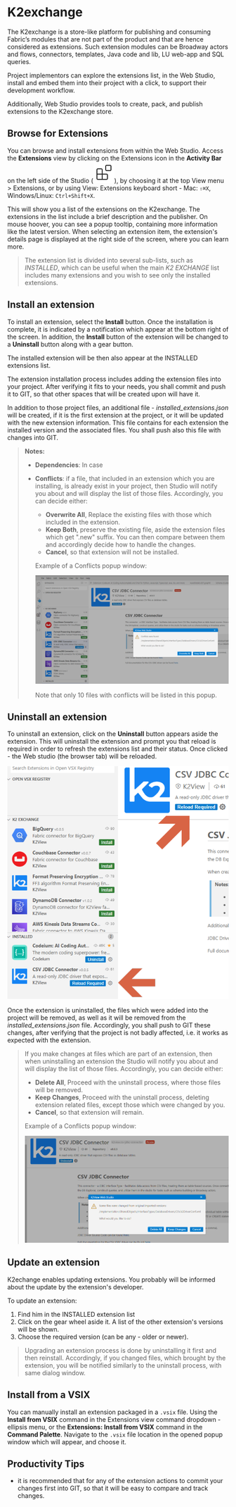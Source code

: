 <web>

# K2exchange

The K2exchange is a store-like platform for publishing and consuming Fabric’s modules that are not part of the product and that are hence considered as extensions. Such extension modules can be Broadway actors and flows, connectors, templates, Java code and lib, LU web-app and SQL queries. 

Project implementors can explore the extensions list, in the Web Studio, install and embed them into their project with a click, to support their development workflow.

Additionally, Web Studio provides tools to create, pack, and publish extensions to the K2exchange store.



## Browse for Extensions

You can browse and install extensions from within the Web Studio. Access the **Extensions** view by clicking on the Extensions icon in the **Activity Bar** on the left side of the Studio (![Extensions view icon](images/web/28_ext_icon.svg)), by choosing it at the top View menu > Extensions, or by using View: Extensions keyboard short - Mac: `⇧⌘X`, Windows/Linux: `Ctrl+Shift+X`.

This will show you a list of the extensions on the K2exchange. The extensions in the list include a brief description and the publisher. On mouse hoover, you can see a popup tooltip, containing more information like the latest version. When selecting an extension item, the extension's details page is displayed at the right side of the screen, where you can learn more.

> The extension list is divided into several sub-lists, such as *INSTALLED*, which can be useful when the main *K2 EXCHANGE* list includes many extensions and you wish to see only the installed extensions.



## Install an extension

To install an extension, select the **Install** button. Once the installation is complete, it is indicated by a notification which appear at the bottom right of the screen. In addition, the **Install** button of the extension will be changed to a **Uninstall** button along with a gear button. 

The installed extension will be then also appear at the INSTALLED extensions list.

The extension installation process includes adding the extension files into your project. After verifying it fits to your needs, you shall commit and push it to GIT, so that other spaces that will be created upon will have it.

In addition to those project files, an additional file - *installed_extensions.json* will be created, if it is the first extension at the project, or it will be updated with the new extension information. This file contains for each extension the installed version and the associated files. You shall push also this file with changes into GIT.

> **Notes:** 
>
> * **Dependencies**: In case 
>
> * **Conflicts**: if a file, that included in an extension which you are installing, is already exist in your project, then Studio will notify you about and will display the list of those files. Accordingly,  you can decide either:
>
>   * **Overwrite All**, Replace the existing files with those which included in the extension.
>   * **Keep Both**, preserve the existing file, aside the extension files which get ".new" suffix. You can then compare between them and accordingly decide how to handle the changes.
>   * **Cancel**, so that extension will not be installed.
>
>   
>   
>   Example of a Conflicts popup window:
>   
>   ![](images/web/28_install_conflicts.png) 
>   
>   Note that only 10 files with conflicts will be listed in this popup.




## Uninstall an extension

To uninstall an extension, click on the **Uninstall** button appears aside the extension. This will uninstall the extension and prompt you that reload is required in order to refresh the extensions list and their status. Once clicked - the Web studio (the browser tab) will be reloaded.






![img](images/web/28_uninstall_reload.png)



Once the extension is uninstalled, the files which were added into the project will be removed, as well as it will be removed from the *installed_extensions.json* file. Accordingly, you shall push to GIT these changes, after verifying that the project is not badly affected, i.e. it works as expected with the extension.

 

> If you make changes at files which are part of an extension, then when uninstalling an extension the Studio will notify you about and will display the list of those files. Accordingly,  you can decide either:
>
> * **Delete All**, Proceed with the uninstall process, where those files will be removed. 
> * **Keep Changes**, Proceed with the uninstall process, deleting extension related files, except those which were changed by you. 
> * **Cancel**, so that extension will remain.
>
> 
>
> Example of a Conflicts popup window:
>
> ![](images/web/28_uninstall_changes_alert.png)



## Update an extension

K2echange enables updating extensions. You probably will be informed about the update by the extension's developer.

To update an extension:

1. Find him in the INSTALLED extension list 
2. Click on the gear wheel aside it. A list of the other extension's versions will be shown.
3. Choose the required version (can be any - older or newer).



> Upgrading an extension process is done by uninstalling it first and then reinstall. Accordingly, if you changed files, which brought by the extension, you will be notified similarly to the uninstall process, with same dialog window.  



## Install from a VSIX

You can manually install an extension packaged in a `.vsix` file. Using the **Install from VSIX** command in the Extensions view command dropdown - ellipsis menu, or the **Extensions: Install from VSIX** command in the **Command Palette**. Navigate to the `.vsix` file location in the opened popup window which will appear, and choose it.



## Productivity Tips

* it is recommended that for any of the extension actions to commit your changes first into GIT, so that it will be easy to compare and track changes.

</web>
